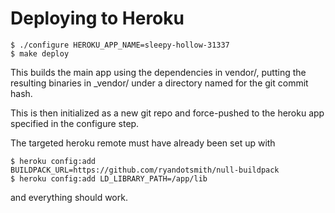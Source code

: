 # Deploying to Heroku

    $ ./configure HEROKU_APP_NAME=sleepy-hollow-31337
    $ make deploy

This builds the main app using the dependencies in vendor/, putting the resulting binaries in \_vendor/ under a directory named for the git commit hash.

This is then initialized as a new git repo and force-pushed to the heroku app specified in the configure step.

The targeted heroku remote must have already been set up with

    $ heroku config:add BUILDPACK_URL=https://github.com/ryandotsmith/null-buildpack
    $ heroku config:add LD_LIBRARY_PATH=/app/lib

and everything should work.
